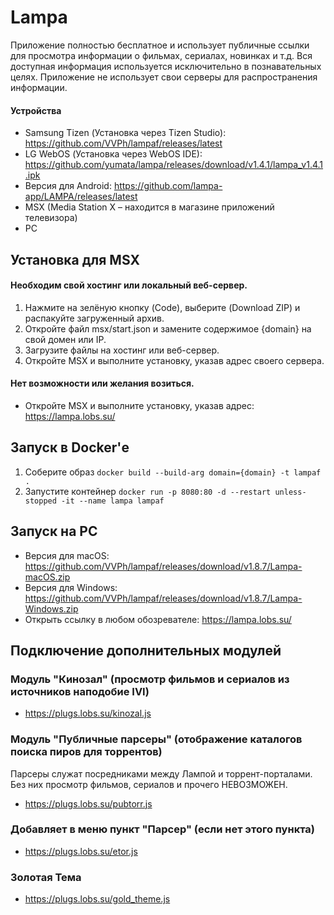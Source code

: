 # Lampa
Приложение полностью бесплатное и использует публичные ссылки для просмотра информации о фильмах, сериалах, новинках и т.д. Вся доступная информация используется исключительно в познавательных целях. Приложение не использует свои серверы для распространения информации.

#### Устройства
* Samsung Tizen (Установка через Tizen Studio): https://github.com/VVPh/lampaf/releases/latest
* LG WebOS (Установка через WebOS IDE): https://github.com/yumata/lampa/releases/download/v1.4.1/lampa_v1.4.1.ipk
* Версия для Android: https://github.com/lampa-app/LAMPA/releases/latest
* MSX (Media Station X – находится в магазине приложений телевизора)
* PC

## Установка для MSX
#### Необходим свой хостинг или локальный веб-сервер.
1. Нажмите на зелёную кнопку (Code), выберите (Download ZIP) и распакуйте загруженный архив.
2. Откройте файл msx/start.json и замените содержимое {domain} на свой домен или IP.
3. Загрузите файлы на хостинг или веб-сервер.
4. Откройте MSX и выполните установку, указав адрес своего сервера.

#### Нет возможности или желания возиться.
* Откройте MSX и выполните установку, указав адрес: https://lampa.lobs.su/

## Запуск в Docker'е
1. Соберите образ `docker build --build-arg domain={domain} -t lampaf . `
2. Запустите контейнер `docker run -p 8080:80 -d --restart unless-stopped -it --name lampa lampaf`

## Запуск на PC
* Версия для macOS: https://github.com/VVPh/lampaf/releases/download/v1.8.7/Lampa-macOS.zip
* Версия для Windows: https://github.com/VVPh/lampaf/releases/download/v1.8.7/Lampa-Windows.zip
* Открыть ссылку в любом обозревателе: https://lampa.lobs.su/

## Подключение дополнительных модулей
### Модуль "Кинозал" (просмотр фильмов и сериалов из источников наподобие IVI)
* https://plugs.lobs.su/kinozal.js

### Модуль "Публичные парсеры" (отображение каталогов поиска пиров для торрентов)
Парсеры служат посредниками между Лампой и торрент-порталами. Без них просмотр фильмов, сериалов и прочего НЕВОЗМОЖЕН.
* https://plugs.lobs.su/pubtorr.js

### Добавляет в меню пункт "Парсер" (если нет этого пункта)
* https://plugs.lobs.su/etor.js

### Золотая Тема
* https://plugs.lobs.su/gold_theme.js
